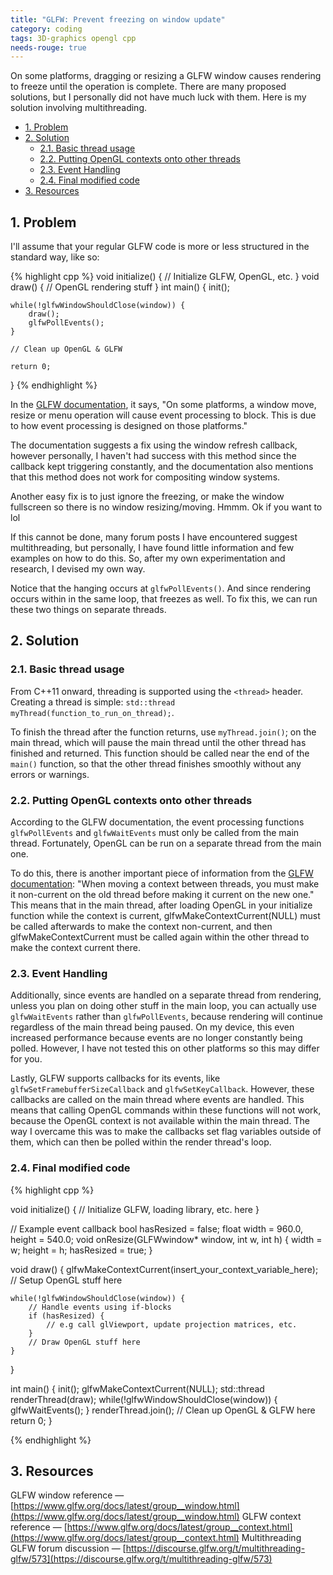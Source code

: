 ```yaml
---
title: "GLFW: Prevent freezing on window update"
category: coding
tags: 3D-graphics opengl cpp
needs-rouge: true
---
```

On some platforms, dragging or resizing a GLFW window causes rendering to freeze until the operation is complete. There are many proposed solutions, but I personally did not have much luck with them. Here is my solution involving multithreading.

<!--split-->

- [1. Problem](#1-problem)
- [2. Solution](#2-solution)
  - [2.1. Basic thread usage](#21-basic-thread-usage)
  - [2.2. Putting OpenGL contexts onto other threads](#22-putting-opengl-contexts-onto-other-threads)
  - [2.3. Event Handling](#23-event-handling)
  - [2.4. Final modified code](#24-final-modified-code)
- [3. Resources](#3-resources)

<!--split-->

## 1. Problem
I'll assume that your regular GLFW code is more or less structured in the standard way, like so:

{% highlight cpp %}
void initialize() {
    // Initialize GLFW, OpenGL, etc.
}
void draw() {
    // OpenGL rendering stuff
}
int main() {
    init();

    while(!glfwWindowShouldClose(window)) {
        draw();
        glfwPollEvents();
    }

    // Clean up OpenGL & GLFW

    return 0;
}
{% endhighlight %}

In the [GLFW documentation](https://www.glfw.org/docs/latest/group__window.html#ga37bd57223967b4211d60ca1a0bf3c832), it says, "On some platforms, a window move, resize or menu operation will cause event processing to block. This is due to how event processing is designed on those platforms."

The documentation suggests a fix using the window refresh callback, however personally, I haven't had success with this method since the callback kept triggering constantly, and the documentation also mentions that this method does not work for compositing window systems.

Another easy fix is to just ignore the freezing, or make the window fullscreen so there is no window resizing/moving. Hmmm. Ok if you want to lol

If this cannot be done, many forum posts I have encountered suggest multithreading, but personally, I have found little information and few examples on how to do this. So, after my own experimentation and research, I devised my own way.

Notice that the hanging occurs at `glfwPollEvents()`. And since rendering occurs within in the same loop, that freezes as well. To fix this, we can run these two things on separate threads.

## 2. Solution

### 2.1. Basic thread usage

From C++11 onward, threading is supported using the `<thread>` header. Creating a thread is simple: `std::thread myThread(function_to_run_on_thread);`.

To finish the thread after the function returns, use `myThread.join()`; on the main thread, which will pause the main thread until the other thread has finished and returned. This function should be called near the end of the `main()` function, so that the other thread finishes smoothly without any errors or warnings.

### 2.2. Putting OpenGL contexts onto other threads

According to the GLFW documentation, the event processing functions `glfwPollEvents` and `glfwWaitEvents` must only be called from the main thread. Fortunately, OpenGL can be run on a separate thread from the main one.

To do this, there is another important piece of information from the [GLFW documentation](https://www.glfw.org/docs/latest/group__context.html#ga1c04dc242268f827290fe40aa1c91157): "When moving a context between threads, you must make it non-current on the old thread before making it current on the new one." This means that in the main thread, after loading OpenGL in your initialize function while the context is current, glfwMakeContextCurrent(NULL) must be called afterwards to make the context non-current, and then glfwMakeContextCurrent must be called again within the other thread to make the context current there.

### 2.3. Event Handling

Additionally, since events are handled on a separate thread from rendering, unless you plan on doing other stuff in the main loop, you can actually use `glfwWaitEvents` rather than `glfwPollEvents`, because rendering will continue regardless of the main thread being paused. On my device, this even increased performance because events are no longer constantly being polled. However, I have not tested this on other platforms so this may differ for you.

Lastly, GLFW supports callbacks for its events, like `glfwSetFramebufferSizeCallback` and `glfwSetKeyCallback`. However, these callbacks are called on the main thread where events are handled. This means that calling OpenGL commands within these functions will not work, because the OpenGL context is not available within the main thread. The way I overcame this was to make the callbacks set flag variables outside of them, which can then be polled within the render thread's loop.

### 2.4. Final modified code

{% highlight cpp %}

void initialize() {
    // Initialize GLFW, loading library, etc. here
}

// Example event callback
bool hasResized = false;
float width = 960.0, height = 540.0;
void onResize(GLFWwindow* window, int w, int h) {
    width = w;
    height = h;
    hasResized = true;
}

void draw() {
    glfwMakeContextCurrent(insert_your_context_variable_here);
    // Setup OpenGL stuff here

    while(!glfwWindowShouldClose(window)) {
        // Handle events using if-blocks
        if (hasResized) {
            // e.g call glViewport, update projection matrices, etc.
        }
        // Draw OpenGL stuff here
    }
}

int main() {
    init();
    glfwMakeContextCurrent(NULL);
    std::thread renderThread(draw);
    while(!glfwWindowShouldClose(window)) {
        glfwWaitEvents();
    }
    renderThread.join();
    // Clean up OpenGL & GLFW here
    return 0;
}

{% endhighlight %}

## 3. Resources

GLFW window reference — [https://www.glfw.org/docs/latest/group__window.html](https://www.glfw.org/docs/latest/group__window.html)
GLFW context reference — [https://www.glfw.org/docs/latest/group__context.html](https://www.glfw.org/docs/latest/group__context.html)
Multithreading GLFW forum discussion — [https://discourse.glfw.org/t/multithreading-glfw/573](https://discourse.glfw.org/t/multithreading-glfw/573)
